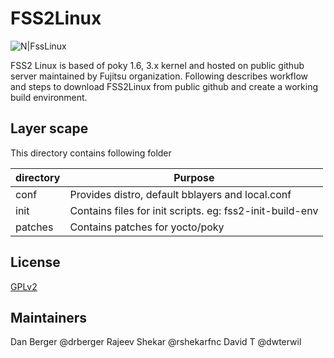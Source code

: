 # FSS2Linux

![N|FssLinux](http://www.fujitsu.com/global/resources/design/stylesheets/images/css_images/fujitsu/symbolmark.gif)

FSS2 Linux is based of poky 1.6, 3.x kernel and hosted on public github server maintained by Fujitsu organization. 
Following describes workflow and steps to download FSS2Linux from public github and create a working build environment.

## Layer scape
This directory contains following folder

| directory    | Purpose                                                        |
| ------------ | -------------------------------------------------------------- |
| conf         | Provides distro, default bblayers and local.conf               |
| init         | Contains files for init scripts. eg: fss2-init-build-env        |
| patches      | Contains patches for yocto/poky                                |

License
----

[GPLv2](https://github.com/FujitsuNetworkCommunications/meta-fss2-linux/blob/master/LICENSE.md)

## Maintainers 

Dan Berger  @drberger
Rajeev Shekar @rshekarfnc
David T @dwterwil
